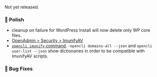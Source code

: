 Not yet released.

### 💅 Polish
- cleanup on failure for WordPress Install will now delete only WP core files.
- [OpenAdmin > Security > ImunifyAV](https://i.postimg.cc/3KFwf2XR/2025-08-04-12-51.png)
- [`opencli imunify` command](https://dev.openpanel.com/cli/imunify).
-`opencli domains-all --json` and `opencli user-list --json` show dictionaries in order to be compatible with ImunifyAV scripts.

### 🐛 Bug Fixes
